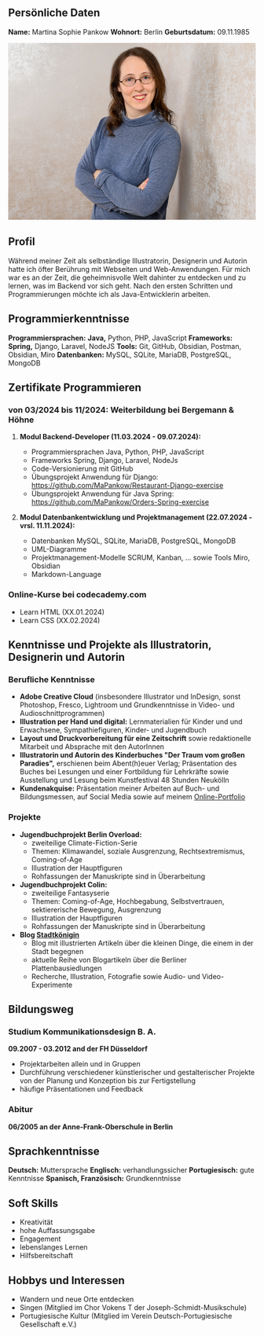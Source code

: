 ## Persönliche Daten

**Name:** Martina Sophie Pankow
**Wohnort:** Berlin
**Geburtsdatum:** 09.11.1985

![Foto von Martina Sophie Pankow](src/MaPankow.jpg)



## Profil
Während meiner Zeit als selbständige Illustratorin, Designerin und Autorin hatte ich öfter Berührung mit Webseiten und Web-Anwendungen. Für mich war es an der Zeit, die geheimnisvolle Welt dahinter zu entdecken und zu lernen, was im Backend vor sich geht. Nach den ersten Schritten und Programmierungen möchte ich als Java-Entwicklerin arbeiten.
## Programmierkenntnisse
**Programmiersprachen:** **Java,** Python, PHP, JavaScript
**Frameworks:** **Spring,** Django, Laravel, NodeJS
**Tools:** Git, GitHub, Obsidian, Postman, Obsidian, Miro
**Datenbanken:** MySQL, SQLite, MariaDB, PostgreSQL, MongoDB

## Zertifikate Programmieren

### von 03/2024 bis 11/2024: Weiterbildung  bei Bergemann & Höhne

1. **Modul Backend-Developer (11.03.2024 - 09.07.2024):** 
	- Programmiersprachen Java, Python, PHP, JavaScript
	- Frameworks Spring, Django, Laravel, NodeJs
	- Code-Versionierung mit GitHub
	- Übungsprojekt Anwendung für Django: https://github.com/MaPankow/Restaurant-Django-exercise
	- Übungsprojekt Anwendung für Java Spring: https://github.com/MaPankow/Orders-Spring-exercise

2. **Modul Datenbankentwicklung und Projektmanagement (22.07.2024 - vrsl. 11.11.2024):**
	- Datenbanken MySQL, SQLite, MariaDB, PostgreSQL, MongoDB
	- UML-Diagramme
	- Projektmanagement-Modelle SCRUM, Kanban, ... sowie Tools Miro, Obsidian
	- Markdown-Language



### Online-Kurse bei codecademy.com
- Learn HTML (XX.01.2024)
- Learn CSS (XX.02.2024)

## Kenntnisse und Projekte als Illustratorin, Designerin und Autorin

### Berufliche  Kenntnisse
- **Adobe Creative Cloud** (insbesondere Illustrator und InDesign, sonst Photoshop, Fresco, Lightroom und Grundkenntnisse in Video- und Audioschnittprogrammen)
- **Illustration per Hand und digital:**  Lernmaterialien für Kinder und und Erwachsene, Sympathiefiguren, Kinder- und Jugendbuch
- **Layout und Druckvorbereitung für eine Zeitschrift** sowie redaktionelle Mitarbeit und Absprache mit den AutorInnen
- **Illustratorin und Autorin des Kinderbuches "Der Traum vom großen Paradies",** erschienen beim Abent(h)euer Verlag; Präsentation des Buches bei Lesungen und einer Fortbildung für Lehrkräfte sowie Ausstellung und Lesung beim Kunstfestival 48 Stunden Neukölln
- **Kundenakquise:** Präsentation meiner Arbeiten auf Buch- und Bildungsmessen, auf Social Media sowie auf meinem [Online-Portfolio](https://www.msp-world.de/)


### Projekte
- **Jugendbuchprojekt Berlin Overload:** 
	- zweiteilige Climate-Fiction-Serie
	- Themen: Klimawandel, soziale Ausgrenzung, Rechtsextremismus, Coming-of-Age
	- Illustration der Hauptfiguren
	- Rohfassungen der Manuskripte sind in Überarbeitung
- **Jugendbuchprojekt Colin:** 
	- zweiteilige Fantasyserie
	- Themen: Coming-of-Age, Hochbegabung, Selbstvertrauen, sektiererische Bewegung, Ausgrenzung
	- Illustration der Hauptfiguren
	- Rohfassungen der Manuskripte sind in Überarbeitung
- **Blog [Stadtkönigin](https://www.stadtkoenigin.de/)** 
	- Blog mit illustrierten Artikeln über die kleinen Dinge, die einem in der Stadt begegnen
	- aktuelle Reihe von Blogartikeln über die Berliner Plattenbausiedlungen
	- Recherche, Illustration, Fotografie sowie Audio- und Video-Experimente

## Bildungsweg

### Studium Kommunikationsdesign B. A.
**09.2007 - 03.2012 and der FH Düsseldorf**
- Projektarbeiten allein und in Gruppen
- Durchführung verschiedener künstlerischer und gestalterischer Projekte von der Planung und Konzeption bis zur Fertigstellung
- häufige Präsentationen und Feedback

### Abitur
**06/2005 an der Anne-Frank-Oberschule in Berlin**

## Sprachkenntnisse
**Deutsch:** Muttersprache
**Englisch:** verhandlungssicher
**Portugiesisch:** gute Kenntnisse
**Spanisch, Französisch:** Grundkenntnisse

## Soft Skills
- Kreativität
- hohe Auffassungsgabe
- Engagement
- lebenslanges Lernen
- Hilfsbereitschaft

## Hobbys und Interessen
- Wandern und neue Orte entdecken
- Singen (Mitglied im Chor Vokens T der Joseph-Schmidt-Musikschule)
- Portugiesische Kultur (Mitglied im Verein Deutsch-Portugiesische Gesellschaft e.V.)







